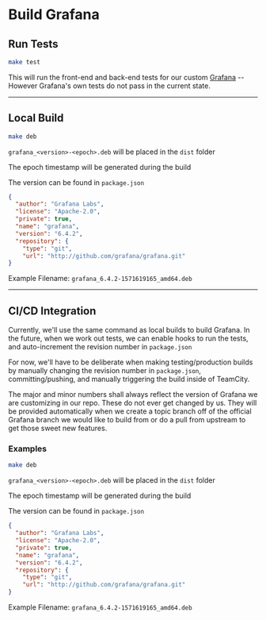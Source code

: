# Build Grafana

## Run Tests

```bash
make test
```

This will run the front-end and back-end tests for our custom [Grafana](https://github.com/picarro/grafana) -- However Grafana's own tests do not pass in the current state.

***

## Local Build

```bash
make deb
```

`grafana_<version>-<epoch>.deb` will be placed in the `dist` folder

The epoch timestamp will be generated during the build

The version can be found in `package.json`

```json
{
  "author": "Grafana Labs",
  "license": "Apache-2.0",
  "private": true,
  "name": "grafana",
  "version": "6.4.2",
  "repository": {
    "type": "git",
    "url": "http://github.com/grafana/grafana.git"
}
```

Example Filename: `grafana_6.4.2-1571619165_amd64.deb`

***

## CI/CD Integration

Currently, we'll use the same command as local builds to build Grafana. In the future, when we work out tests, we can enable hooks to run the tests, and auto-increment the revision number in `package.json`

For now, we'll have to be deliberate when making testing/production builds by manually changing the revision number in `package.json`, committing/pushing, and manually triggering the build inside of TeamCity.

The major and minor numbers shall always reflect the version of Grafana we are customizing in our repo. These do not ever get changed by us. They will be provided automatically when we create a topic branch off of the official Grafana branch we would like to build from or do a pull from upstream to get those sweet new features.

### Examples

```bash
make deb
```

`grafana_<version>-<epoch>.deb` will be placed in the `dist` folder

The epoch timestamp will be generated during the build

The version can be found in `package.json`

```json
{
  "author": "Grafana Labs",
  "license": "Apache-2.0",
  "private": true,
  "name": "grafana",
  "version": "6.4.2",
  "repository": {
    "type": "git",
    "url": "http://github.com/grafana/grafana.git"
}
```

Example Filename: `grafana_6.4.2-1571619165_amd64.deb`
